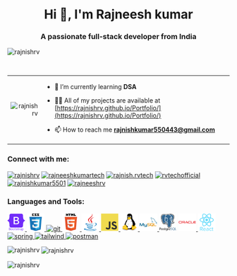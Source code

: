 <h1 align="center">Hi 👋, I'm Rajneesh kumar</h1>
<h3 align="center">A passionate full-stack developer from India</h3>



<p align="left"> <img src="https://komarev.com/ghpvc/?username=rajnishrv&label=Profile%20views&color=0e75b6&style=flat" alt="rajnishrv" /> </p>



<p align="left"> <a href="https://twitter.com/" target="blank"><img src="https://img.shields.io/twitter/follow/?logo=twitter&style=for-the-badge" alt="" /></a> </p>



<table>
  <tr>
    <td><p align="right"> <img src="https://moldech.com/wp-content/uploads/2022/07/96143-developer.gif" alt="rajnishrv" width="325" height="250"  /> </p></td>
    <td>

      
- 🌱 I’m currently learning **DSA**

- 👨‍💻 All of my projects are available at [https://rajnishrv.github.io/Portfolio/](https://rajnishrv.github.io/Portfolio/)

- 📫 How to reach me **rajnishkumar550443@gmail.com**</td>
  </tr>
 </table>
 

<h3 align="left">Connect with me:</h3>
<p align="left">
<a href="https://codepen.io/rajnishrv" target="blank"><img align="center" src="https://raw.githubusercontent.com/rahuldkjain/github-profile-readme-generator/master/src/images/icons/Social/codepen.svg" alt="rajnishrv" height="30" width="40" /></a>
<a href="https://linkedin.com/in/rajneeshkumartech" target="blank"><img align="center" src="https://raw.githubusercontent.com/rahuldkjain/github-profile-readme-generator/master/src/images/icons/Social/linked-in-alt.svg" alt="rajneeshkumartech" height="30" width="40" /></a>
<a href="https://instagram.com/rajnish.rvtech" target="blank"><img align="center" src="https://raw.githubusercontent.com/rahuldkjain/github-profile-readme-generator/master/src/images/icons/Social/instagram.svg" alt="rajnish.rvtech" height="30" width="40" /></a>
<a href="https://www.youtube.com/c/rvtechofficial" target="blank"><img align="center" src="https://raw.githubusercontent.com/rahuldkjain/github-profile-readme-generator/master/src/images/icons/Social/youtube.svg" alt="rvtechofficial" height="30" width="40" /></a>
<a href="https://www.hackerrank.com/rajnishkumar5501" target="blank"><img align="center" src="https://raw.githubusercontent.com/rahuldkjain/github-profile-readme-generator/master/src/images/icons/Social/hackerrank.svg" alt="rajnishkumar5501" height="30" width="40" /></a>
<a href="https://www.leetcode.com/rajneeshrv" target="blank"><img align="center" src="https://raw.githubusercontent.com/rahuldkjain/github-profile-readme-generator/master/src/images/icons/Social/leet-code.svg" alt="rajneeshrv" height="30" width="40" /></a>
</p>

<h3 align="left">Languages and Tools:</h3>
<p align="left"> <a href="https://getbootstrap.com" target="_blank" rel="noreferrer"> <img src="https://raw.githubusercontent.com/devicons/devicon/master/icons/bootstrap/bootstrap-plain-wordmark.svg" alt="bootstrap" width="40" height="40"/> </a> <a href="https://www.w3schools.com/css/" target="_blank" rel="noreferrer"> <img src="https://raw.githubusercontent.com/devicons/devicon/master/icons/css3/css3-original-wordmark.svg" alt="css3" width="40" height="40"/> </a> <a href="https://git-scm.com/" target="_blank" rel="noreferrer"> <img src="https://www.vectorlogo.zone/logos/git-scm/git-scm-icon.svg" alt="git" width="40" height="40"/> </a> <a href="https://www.w3.org/html/" target="_blank" rel="noreferrer"> <img src="https://raw.githubusercontent.com/devicons/devicon/master/icons/html5/html5-original-wordmark.svg" alt="html5" width="40" height="40"/> </a> <a href="https://www.java.com" target="_blank" rel="noreferrer"> <img src="https://raw.githubusercontent.com/devicons/devicon/master/icons/java/java-original.svg" alt="java" width="40" height="40"/> </a> <a href="https://developer.mozilla.org/en-US/docs/Web/JavaScript" target="_blank" rel="noreferrer"> <img src="https://raw.githubusercontent.com/devicons/devicon/master/icons/javascript/javascript-original.svg" alt="javascript" width="40" height="40"/> </a> <a href="https://www.linux.org/" target="_blank" rel="noreferrer"> <img src="https://raw.githubusercontent.com/devicons/devicon/master/icons/linux/linux-original.svg" alt="linux" width="40" height="40"/> </a> <a href="https://www.mysql.com/" target="_blank" rel="noreferrer"> <img src="https://raw.githubusercontent.com/devicons/devicon/master/icons/mysql/mysql-original-wordmark.svg" alt="mysql" width="40" height="40"/> </a> <img src="https://raw.githubusercontent.com/devicons/devicon/master/icons/postgresql/postgresql-original-wordmark.svg" alt="postgresql" width="40" height="40"/> <a href="https://www.oracle.com/" target="_blank" rel="noreferrer"> <img src="https://raw.githubusercontent.com/devicons/devicon/master/icons/oracle/oracle-original.svg" alt="oracle" width="40" height="40"/> </a> <a href="https://reactjs.org/" target="_blank" rel="noreferrer"> <img src="https://raw.githubusercontent.com/devicons/devicon/master/icons/react/react-original-wordmark.svg" alt="react" width="40" height="40"/> </a> <a href="https://spring.io/" target="_blank" rel="noreferrer"> <img src="https://www.vectorlogo.zone/logos/springio/springio-icon.svg" alt="spring" width="40" height="40"/> </a> <a href="https://tailwindcss.com/" target="_blank" rel="noreferrer"> <img src="https://www.vectorlogo.zone/logos/tailwindcss/tailwindcss-icon.svg" alt="tailwind" width="40" height="40"/> </a> </a> <a href="https://postman.com" target="_blank" rel="noreferrer"> <img src="https://www.vectorlogo.zone/logos/getpostman/getpostman-icon.svg" alt="postman" width="40" height="40"/> </a> </p>

<p><img align="left" src="https://github-readme-stats.vercel.app/api/top-langs?username=rajnishrv&show_icons=true&locale=en&layout=compact" alt="rajnishrv" /></p>

<p>&nbsp;<img align="center" src="https://github-readme-stats.vercel.app/api?username=rajnishrv&show_icons=true&locale=en" alt="rajnishrv" /></p>

<p><img align="center" src="https://github-readme-streak-stats.herokuapp.com/?user=rajnishrv&" alt="rajnishrv" /></p>
